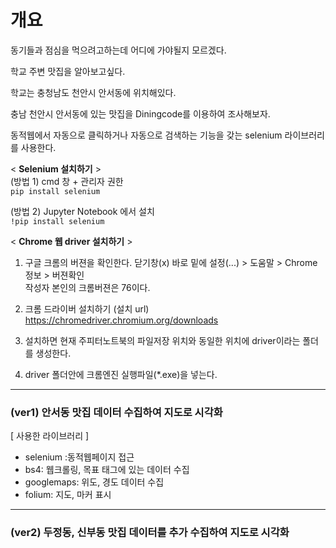 # 개요

동기들과 점심을 먹으려고하는데 어디에 가야될지 모르겠다.

학교 주변 맛집을 알아보고싶다.

학교는 충청남도 천안시 안서동에 위치해있다.

충남 천안시 안서동에 있는 맛집을 Diningcode를 이용하여 조사해보자.


동적웹에서 자동으로 클릭하거나 자동으로 검색하는 기능을 갖는 selenium 라이브러리를 사용한다.

< **Selenium 설치하기** ><br>
(방법 1) cmd 창 + 관리자 권한<br>
`pip install selenium`<br>

(방법 2) Jupyter Notebook 에서 설치<br>
`!pip install selenium`<br>

< **Chrome 웹 driver 설치하기** >
1. 구글 크롬의 버젼을 확인한다. 
 닫기창(x) 바로 밑에 설정(...) > 도움말 > Chrome정보 > 버젼확인<br>
 작성자 본인의 크롬버젼은 76이다. <br>


2. 크롬 드라이버 설치하기
  (설치 url) https://chromedriver.chromium.org/downloads
  
  
3. 설치하면 현재 주피터노트북의 파일저장 위치와 동일한 위치에 driver이라는 폴더를 생성한다.

4. driver 폴더안에 크롬엔진 실행파일(*.exe)을 넣는다.

------------------------------

### (ver1) 안서동 맛집 데이터 수집하여 지도로 시각화

[ 사용한 라이브러리 ]

- selenium :동적웹페이지 접근
- bs4: 웹크롤링, 목표 태그에 있는 데이터 수집
- googlemaps: 위도, 경도 데이터 수집
- folium: 지도, 마커 표시

------------------------------
### (ver2) 두정동, 신부동 맛집 데이터를 추가 수집하여 지도로 시각화

